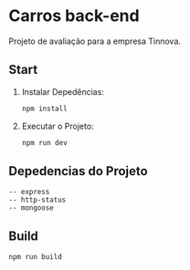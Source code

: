 # Carros back-end

Projeto de avaliação para a empresa Tinnova.

## Start 

1. Instalar Depedências:
   
   ```sh
   npm install
   ```

2. Executar o Projeto:
   
   ```sh
   npm run dev
   ```
   
## Depedencias do Projeto 

    -- express
    -- http-status
    -- mongoose

## Build 
   
   ```sh
   npm run build